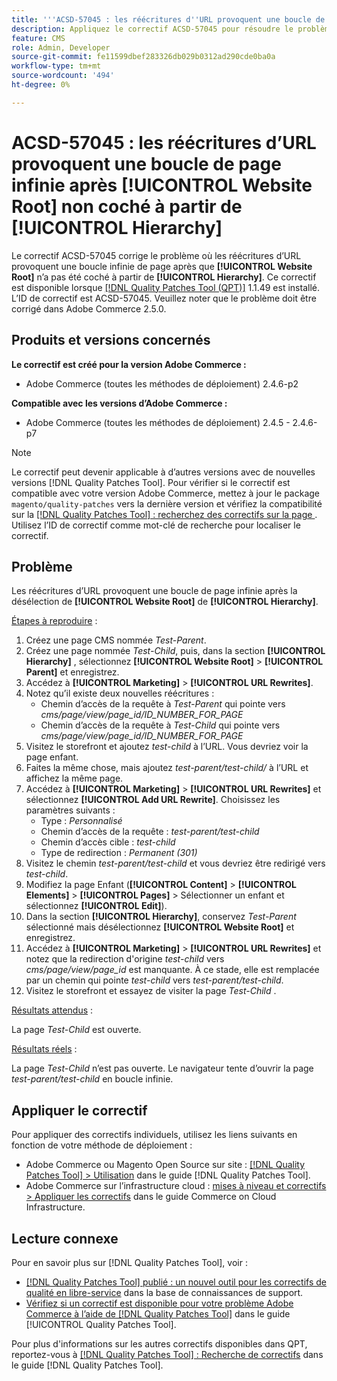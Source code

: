 ```yaml
---
title: '''ACSD-57045 : les réécritures d''URL provoquent une boucle de page infinie après [!UICONTROL Website Root] non coché à partir de [!UICONTROL Hierarchy]'''
description: Appliquez le correctif ACSD-57045 pour résoudre le problème Adobe Commerce où les réécritures d’URL provoquent une boucle infinie de page après que [!UICONTROL Website Root] n’a pas été coché à partir de [!UICONTROL Hierarchy].
feature: CMS
role: Admin, Developer
source-git-commit: fe11599dbef283326db029b0312ad290cde0ba0a
workflow-type: tm+mt
source-wordcount: '494'
ht-degree: 0%

---
```



# ACSD-57045 : les réécritures d’URL provoquent une boucle de page infinie après [!UICONTROL Website Root] non coché à partir de [!UICONTROL Hierarchy]

Le correctif ACSD-57045 corrige le problème où les réécritures d’URL provoquent une boucle infinie de page après que **[!UICONTROL Website Root]** n’a pas été coché à partir de **[!UICONTROL Hierarchy]**. Ce correctif est disponible lorsque [[!DNL Quality Patches Tool (QPT)]](https://experienceleague.adobe.com/en/docs/commerce-knowledge-base/kb/announcements/commerce-announcements/magento-quality-patches-released-new-tool-to-self-serve-quality-patches) 1.1.49 est installé. L’ID de correctif est ACSD-57045. Veuillez noter que le problème doit être corrigé dans Adobe Commerce 2.5.0.

## Produits et versions concernés

**Le correctif est créé pour la version Adobe Commerce :**

* Adobe Commerce (toutes les méthodes de déploiement) 2.4.6-p2

**Compatible avec les versions d’Adobe Commerce :**

* Adobe Commerce (toutes les méthodes de déploiement) 2.4.5 - 2.4.6-p7

>[!NOTE]
>
>Le correctif peut devenir applicable à d’autres versions avec de nouvelles versions [!DNL Quality Patches Tool]. Pour vérifier si le correctif est compatible avec votre version Adobe Commerce, mettez à jour le package `magento/quality-patches` vers la dernière version et vérifiez la compatibilité sur la [[!DNL Quality Patches Tool] : recherchez des correctifs sur la page ](https://experienceleague.adobe.com/tools/commerce-quality-patches/index.html). Utilisez l’ID de correctif comme mot-clé de recherche pour localiser le correctif.

## Problème

Les réécritures d’URL provoquent une boucle de page infinie après la désélection de **[!UICONTROL Website Root]** de **[!UICONTROL Hierarchy]**.

<u>Étapes à reproduire</u> :

1. Créez une page CMS nommée *Test-Parent*.
1. Créez une page nommée *Test-Child*, puis, dans la section **[!UICONTROL Hierarchy]** , sélectionnez **[!UICONTROL Website Root]** > **[!UICONTROL Parent]** et enregistrez.
1. Accédez à **[!UICONTROL Marketing]** > **[!UICONTROL URL Rewrites]**.
1. Notez qu’il existe deux nouvelles réécritures :
   * Chemin d’accès de la requête à *Test-Parent* qui pointe vers *cms/page/view/page_id/ID_NUMBER_FOR_PAGE*
   * Chemin d’accès de la requête à *Test-Child* qui pointe vers *cms/page/view/page_id/ID_NUMBER_FOR_PAGE*
1. Visitez le storefront et ajoutez *test-child* à l’URL. Vous devriez voir la page enfant.
1. Faites la même chose, mais ajoutez *test-parent/test-child/* à l’URL et affichez la même page.
1. Accédez à **[!UICONTROL Marketing]** > **[!UICONTROL URL Rewrites]** et sélectionnez **[!UICONTROL Add URL Rewrite]**. Choisissez les paramètres suivants :
   * Type : *Personnalisé*
   * Chemin d’accès de la requête : *test-parent/test-child*
   * Chemin d’accès cible : *test-child*
   * Type de redirection : *Permanent (301)*
1. Visitez le chemin *test-parent/test-child* et vous devriez être redirigé vers *test-child*.
1. Modifiez la page Enfant (**[!UICONTROL Content]** > **[!UICONTROL Elements]** > **[!UICONTROL Pages]** > Sélectionner un enfant et sélectionnez **[!UICONTROL Edit]**).
1. Dans la section **[!UICONTROL Hierarchy]**, conservez *Test-Parent* sélectionné mais désélectionnez **[!UICONTROL Website Root]** et enregistrez.
1. Accédez à **[!UICONTROL Marketing]** > **[!UICONTROL URL Rewrites]** et notez que la redirection d&#39;origine *test-child* vers *cms/page/view/page_id* est manquante. À ce stade, elle est remplacée par un chemin qui pointe *test-child* vers *test-parent/test-child*.
1. Visitez le storefront et essayez de visiter la page *Test-Child* .

<u>Résultats attendus</u> :

La page *Test-Child* est ouverte.

<u>Résultats réels</u> :

La page *Test-Child* n’est pas ouverte. Le navigateur tente d’ouvrir la page *test-parent/test-child* en boucle infinie.

## Appliquer le correctif

Pour appliquer des correctifs individuels, utilisez les liens suivants en fonction de votre méthode de déploiement :

* Adobe Commerce ou Magento Open Source sur site : [[!DNL Quality Patches Tool] > Utilisation](/help/tools/quality-patches-tool/usage.md) dans le guide [!DNL Quality Patches Tool].
* Adobe Commerce sur l’infrastructure cloud : [mises à niveau et correctifs > Appliquer les correctifs](https://experienceleague.adobe.com/docs/commerce-cloud-service/user-guide/develop/upgrade/apply-patches.html) dans le guide Commerce on Cloud Infrastructure.

## Lecture connexe

Pour en savoir plus sur [!DNL Quality Patches Tool], voir :

* [[!DNL Quality Patches Tool] publié : un nouvel outil pour les correctifs de qualité en libre-service](https://experienceleague.adobe.com/en/docs/commerce-knowledge-base/kb/announcements/commerce-announcements/magento-quality-patches-released-new-tool-to-self-serve-quality-patches) dans la base de connaissances de support.
* [Vérifiez si un correctif est disponible pour votre problème Adobe Commerce à l’aide de  [!DNL Quality Patches Tool]](/help/tools/quality-patches-tool/patches-available-in-qpt/check-patch-for-magento-issue-with-magento-quality-patches.md) dans le guide [!UICONTROL Quality Patches Tool].


Pour plus d&#39;informations sur les autres correctifs disponibles dans QPT, reportez-vous à [[!DNL Quality Patches Tool] : Recherche de correctifs](https://experienceleague.adobe.com/tools/commerce-quality-patches/index.html) dans le guide [!DNL Quality Patches Tool].
